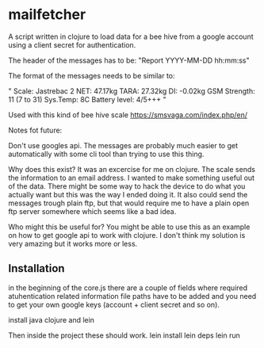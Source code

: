 # mailfetcher

A script written in clojure to load data for a bee hive from a google account using a client secret for authentication.

The header of the messages has to be:
"Report YYYY-MM-DD hh:mm:ss"

The format of the messages needs to be similar to:

"
Scale: Jastrebac 2
NET: 47.17kg
TARA: 27.32kg
DI: -0.02kg
GSM Strength: 11 (7 to 31)
Sys.Temp: 8C
Battery level: 4/5+++
"

Used with this kind of bee hive scale https://smsvaga.com/index.php/en/


Notes fot future:

Don't use googles api. The messages are probably much easier to get automatically with some cli tool than trying to use this thing. 

Why does this exist?
It was an excercise for me on clojure. 
The scale sends the information to an email address. I wanted to make something useful out of the data. There might be some way to hack the device to do what you actually want but this was the way I ended doing it. It also could send the messages trough plain ftp, but that would require me to have a plain open ftp server somewhere which seems like a bad idea.

Who might this be useful for?
You might be able to use this as an example on how to get google api to work with clojure. I don't think my solution is very amazing but it works more or less.

## Installation

in the beginning of the core.js there are a couple of fields where required atuhentication related information file paths have to be added and you need to get your own google keys (account + client secret and so on).

install java clojure and lein

Then inside the project these should work.
lein install
lein deps
lein run
